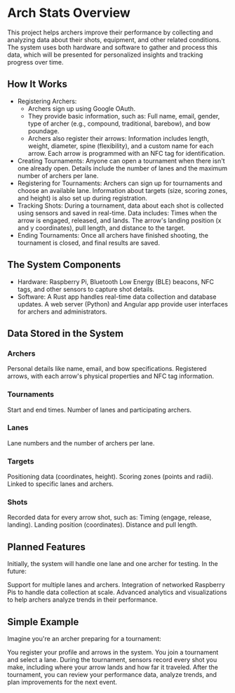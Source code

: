 # Arch Stats Overview

This project helps archers improve their performance by collecting and analyzing data about their shots, equipment, and other related conditions. The system uses both hardware and software to gather and process this data, which will be presented for personalized insights and tracking progress over time.

## How It Works

* Registering Archers:
  * Archers sign up using Google OAuth.
  * They provide basic information, such as:
      Full name, email, gender, type of archer (e.g., compound, traditional, barebow), and bow poundage.
  * Archers also register their arrows:
      Information includes length, weight, diameter, spine (flexibility), and a custom name for each arrow.
      Each arrow is programmed with an NFC tag for identification.
* Creating Tournaments:
    Anyone can open a tournament when there isn't one already open.
    Details include the number of lanes and the maximum number of archers per lane.
* Registering for Tournaments:
    Archers can sign up for tournaments and choose an available lane.
    Information about targets (size, scoring zones, and height) is also set up during registration.
* Tracking Shots:
    During a tournament, data about each shot is collected using sensors and saved in real-time.
    Data includes:
        Times when the arrow is engaged, released, and lands.
        The arrow's landing position (x and y coordinates), pull length, and distance to the target.
* Ending Tournaments:
    Once all archers have finished shooting, the tournament is closed, and final results are saved.

## The System Components

* Hardware:
    Raspberry Pi, Bluetooth Low Energy (BLE) beacons, NFC tags, and other sensors to capture shot details.
* Software:
    A Rust app handles real-time data collection and database updates.
    A web server (Python) and Angular app provide user interfaces for archers and administrators.

## Data Stored in the System

### Archers

Personal details like name, email, and bow specifications.
Registered arrows, with each arrow's physical properties and NFC tag information.

### Tournaments

Start and end times.
Number of lanes and participating archers.

### Lanes

Lane numbers and the number of archers per lane.

### Targets

Positioning data (coordinates, height).
Scoring zones (points and radii).
Linked to specific lanes and archers.

### Shots

Recorded data for every arrow shot, such as:
    Timing (engage, release, landing).
    Landing position (coordinates).
    Distance and pull length.

## Planned Features

Initially, the system will handle one lane and one archer for testing. In the future:

Support for multiple lanes and archers.
Integration of networked Raspberry Pis to handle data collection at scale.
Advanced analytics and visualizations to help archers analyze trends in their performance.

## Simple Example

Imagine you're an archer preparing for a tournament:

You register your profile and arrows in the system.
You join a tournament and select a lane.
During the tournament, sensors record every shot you make, including where your arrow lands and how far it traveled.
After the tournament, you can review your performance data, analyze trends, and plan improvements for the next event.
